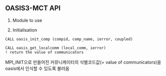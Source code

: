 
## OASIS3-MCT API

1. Module to use

2. Initialisation

```Fortran
CALL oasis_init_comp (compid, comp_name, ierror, coupled)
```

```Fortran
CALL oasis_get_localcomm (local_comm, ierror)
! return the value of communicators
```

MPI_INIT으로 만들어진 커뮤니케이터의 식별코드값(= value of communicators)을 oasis에서 인식할 수 있도록 불러옴

